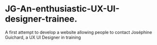 # JG-An-enthusiastic-UX-UI-designer-trainee.
A first attempt to develop a website allowing people to contact Joséphine Guichard, a UX UI Designer in training
